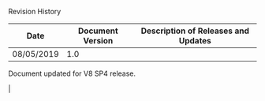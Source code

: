 ﻿ 

Revision History

  
| Date | Document Version | Description of Releases and Updates |
| --- | --- | --- |
| 08/05/2019 | 1.0 | 
Document updated for V8 SP4 release.

 |
